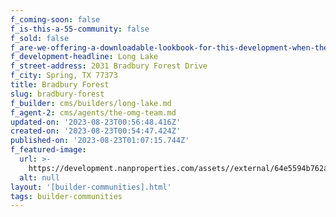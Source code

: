 ```yaml
---
f_coming-soon: false
f_is-this-a-55-community: false
f_sold: false
f_are-we-offering-a-downloadable-lookbook-for-this-development-when-they-submit-their-contact-info: false
f_development-headline: Long Lake
f_street-address: 2031 Bradbury Forest Drive
f_city: Spring, TX 77373
title: Bradbury Forest
slug: bradbury-forest
f_builder: cms/builders/long-lake.md
f_agent-2: cms/agents/the-omg-team.md
updated-on: '2023-08-23T00:56:48.416Z'
created-on: '2023-08-23T00:54:47.424Z'
published-on: '2023-08-23T01:07:15.744Z'
f_featured-image:
  url: >-
    https://development.nanproperties.com/assets//external/64e5594b762a42faec50205e_new-homes-community-bradbury-forest.webp
  alt: null
layout: '[builder-communities].html'
tags: builder-communities
---
```



